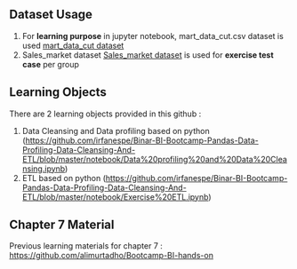 ## Dataset Usage
1. For **learning purpose** in jupyter notebook, mart_data_cut.csv dataset is used [mart_data_cut dataset](https://github.com/irfanespe/Binar-BI-Bootcamp-Pandas-Data-Profiling-Data-Cleansing-And-ETL/blob/master/dataset/mart_data_cut.csv)
2. Sales_market dataset  [Sales_market dataset](https://github.com/irfanespe/Binar-BI-Bootcamp-Pandas-Data-Profiling-Data-Cleansing-And-ETL/tree/master/dataset/sales_market) is used for **exercise test case** per group

## Learning Objects

There are 2 learning objects provided in this github :
1. Data Cleansing and Data profiling based on python (https://github.com/irfanespe/Binar-BI-Bootcamp-Pandas-Data-Profiling-Data-Cleansing-And-ETL/blob/master/notebook/Data%20profiling%20and%20Data%20Cleansing.ipynb)
2. ETL based on python (https://github.com/irfanespe/Binar-BI-Bootcamp-Pandas-Data-Profiling-Data-Cleansing-And-ETL/blob/master/notebook/Exercise%20ETL.ipynb)

## Chapter 7 Material
Previous learning materials for chapter 7 : https://github.com/alimurtadho/Bootcamp-BI-hands-on
